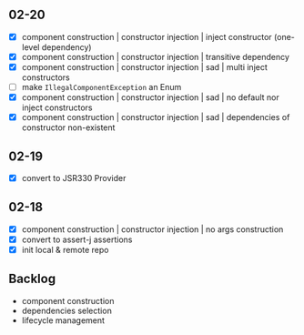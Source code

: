 ## 02-20

- [x] component construction | constructor injection | inject constructor (one-level dependency)
- [x] component construction | constructor injection | transitive dependency
- [x] component construction | constructor injection | sad | multi inject constructors
- [ ] make `IllegalComponentException` an Enum
- [x] component construction | constructor injection | sad | no default nor inject constructors
- [x] component construction | constructor injection | sad | dependencies of constructor non-existent

## 02-19

- [x] convert to JSR330 Provider

## 02-18

- [x] component construction | constructor injection | no args construction
- [x] convert to assert-j assertions
- [x] init local & remote repo

## Backlog

- component construction
- dependencies selection
- lifecycle management